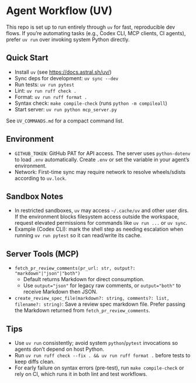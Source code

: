 # Agent Workflow (UV)

This repo is set up to run entirely through `uv` for fast, reproducible dev flows. If you’re automating tasks (e.g., Codex CLI, MCP clients, CI agents), prefer `uv run` over invoking system Python directly.

## Quick Start
- Install `uv` (see https://docs.astral.sh/uv/)
- Sync deps for development: `uv sync --dev`
- Run tests: `uv run pytest`
- Lint: `uv run ruff check .`
- Format: `uv run ruff format .`
- Syntax check: `make compile-check` (runs `python -m compileall`)
- Start server: `uv run python mcp_server.py`

See `UV_COMMANDS.md` for a compact command list.

## Environment
- `GITHUB_TOKEN`: GitHub PAT for API access. The server uses `python-dotenv` to load `.env` automatically. Create `.env` or set the variable in your agent’s environment.
- Network: First-time sync may require network to resolve wheels/sdists according to `uv.lock`.

## Sandbox Notes
- In restricted sandboxes, `uv` may access `~/.cache/uv` and other user dirs. If the environment blocks filesystem access outside the workspace, request elevated permissions for commands like `uv run ...` or `uv sync`.
- Example (Codex CLI): mark the shell step as needing escalation when running `uv run pytest` so it can read/write its cache.

## Server Tools (MCP)
- `fetch_pr_review_comments(pr_url: str, output?: "markdown"|"json"|"both")`
  - Default returns Markdown for direct consumption.
  - Use `output="json"` for legacy raw comments, or `output="both"` to receive Markdown then JSON.
- `create_review_spec_file(markdown?: string, comments?: list, filename?: string)`: Save a review spec markdown file. Prefer passing the Markdown returned from `fetch_pr_review_comments`.

## Tips
- Use `uv run` consistently; avoid system `python`/`pytest` invocations so agents don’t depend on host Python.
- Run `uv run ruff check --fix . && uv run ruff format .` before tests to keep diffs clean.
- For early failure on syntax errors (pre-test), run `make compile-check` or rely on CI, which runs it in both lint and test workflows.
